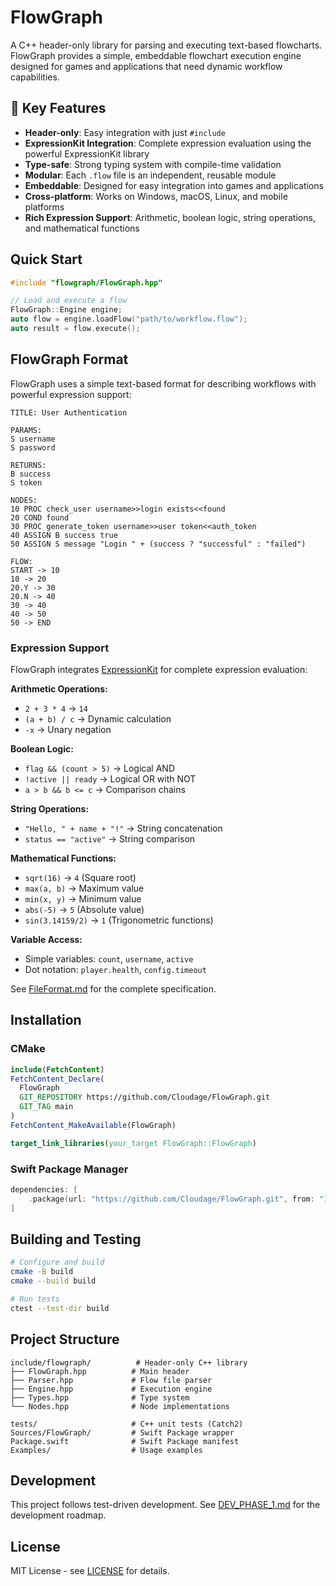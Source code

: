 # FlowGraph

A C++ header-only library for parsing and executing text-based flowcharts. FlowGraph provides a simple, embeddable flowchart execution engine designed for games and applications that need dynamic workflow capabilities.

## 🚀 Key Features

- **Header-only**: Easy integration with just `#include`
- **ExpressionKit Integration**: Complete expression evaluation using the powerful ExpressionKit library
- **Type-safe**: Strong typing system with compile-time validation
- **Modular**: Each `.flow` file is an independent, reusable module
- **Embeddable**: Designed for easy integration into games and applications
- **Cross-platform**: Works on Windows, macOS, Linux, and mobile platforms
- **Rich Expression Support**: Arithmetic, boolean logic, string operations, and mathematical functions

## Quick Start

```cpp
#include "flowgraph/FlowGraph.hpp"

// Load and execute a flow
FlowGraph::Engine engine;
auto flow = engine.loadFlow("path/to/workflow.flow");
auto result = flow.execute();
```

## FlowGraph Format

FlowGraph uses a simple text-based format for describing workflows with powerful expression support:

```
TITLE: User Authentication

PARAMS:
S username
S password

RETURNS:
B success
S token

NODES:
10 PROC check_user username>>login exists<<found
20 COND found
30 PROC generate_token username>>user token<<auth_token
40 ASSIGN B success true
50 ASSIGN S message "Login " + (success ? "successful" : "failed")

FLOW:
START -> 10
10 -> 20
20.Y -> 30
20.N -> 40
30 -> 40
40 -> 50
50 -> END
```

### Expression Support

FlowGraph integrates [ExpressionKit](https://github.com/Cloudage/ExpressionKit) for complete expression evaluation:

**Arithmetic Operations:**
- `2 + 3 * 4` → `14`
- `(a + b) / c` → Dynamic calculation
- `-x` → Unary negation

**Boolean Logic:**
- `flag && (count > 5)` → Logical AND
- `!active || ready` → Logical OR with NOT
- `a > b && b <= c` → Comparison chains

**String Operations:**
- `"Hello, " + name + "!"` → String concatenation
- `status == "active"` → String comparison

**Mathematical Functions:**
- `sqrt(16)` → `4` (Square root)
- `max(a, b)` → Maximum value
- `min(x, y)` → Minimum value
- `abs(-5)` → `5` (Absolute value)
- `sin(3.14159/2)` → `1` (Trigonometric functions)

**Variable Access:**
- Simple variables: `count`, `username`, `active`
- Dot notation: `player.health`, `config.timeout`

See [FileFormat.md](FileFormat.md) for the complete specification.

## Installation

### CMake

```cmake
include(FetchContent)
FetchContent_Declare(
  FlowGraph
  GIT_REPOSITORY https://github.com/Cloudage/FlowGraph.git
  GIT_TAG main
)
FetchContent_MakeAvailable(FlowGraph)

target_link_libraries(your_target FlowGraph::FlowGraph)
```

### Swift Package Manager

```swift
dependencies: [
    .package(url: "https://github.com/Cloudage/FlowGraph.git", from: "1.0.0")
]
```

## Building and Testing

```bash
# Configure and build
cmake -B build
cmake --build build

# Run tests
ctest --test-dir build
```

## Project Structure

```
include/flowgraph/          # Header-only C++ library
├── FlowGraph.hpp          # Main header
├── Parser.hpp             # Flow file parser
├── Engine.hpp             # Execution engine
├── Types.hpp              # Type system
└── Nodes.hpp              # Node implementations

tests/                     # C++ unit tests (Catch2)
Sources/FlowGraph/         # Swift Package wrapper
Package.swift              # Swift Package manifest
Examples/                  # Usage examples
```

## Development

This project follows test-driven development. See [DEV_PHASE_1.md](DEV_PHASE_1.md) for the development roadmap.

## License

MIT License - see [LICENSE](LICENSE) for details.